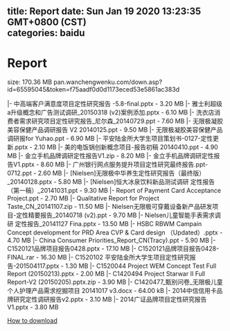 
title: Report
date: Sun Jan 19 2020 13:23:35 GMT+0800 (CST)    
categories: baidu
---

# Report
size: 170.36 MB
 pan.wanchengwenku.com/down.asp?id=65595045&token=f75aadf0d0d1173eced53e5861ac383d
 
|- 中高端客户满意度项目定性研究报告 -5.8-final.pptx - 3.20 MB
|- 雅士利超级a升级概念和广告测试调研_20150318 (v2)案例添加.pptx - 6.10 MB
|- 洗衣店消费者需求研究项目定性研究报告_尼尔森_20140729.ppt - 7.60 MB
|- 无限极凝胶美容保健产品调研报告 V2 20140125.ppt - 9.50 MB
|- 无限极凝胶美容保健产品调研报for Yuhao.ppt - 6.90 MB
|- 平安陆金所大学生项目策划书-0127-定性更新.pptx - 2.10 MB
|- 美的电饭锅创新概念项目-报告初稿 20140410.ppt - 4.90 MB
|- 金立手机品牌调研定性报告V1.zip - 8.20 MB
|- 金立手机品牌调研定性报告V1.pptx - 8.60 MB
|- 广州银行网点服务提升项目定性研究最终报告.ppt-0712.ppt - 2.60 MB
|- [Nielsen]无限极中华养生定性研究报告（最终版）_20140128.pptx - 5.80 MB
|- [Nielsen]恒大冰泉饮料新品测试调研 定性报告（第一稿）_20141031.ppt - 9.30 MB
|- Report of Payment Card Acceptance Project.ppt - 2.70 MB
|- Qualitative Report for Project Taste_CN_20141107.zip - 11.50 MB
|- Nielsen无限极可穿戴设备新产品研发项目-定性精要报告_20140718 (v2).ppt - 9.70 MB
|- Nielsen儿童智能手表需求调研 定性报告_20141127 Fina.pptx - 13.50 MB
|- HSBC RBWM Campain Concept development   for PRD Area CVP & Card design （Updated）.pptx - 4.70 MB
|- China Consumer Priorities_Report_CN(Tracy).ppt - 5.90 MB
|- C1520121品牌项目报告0428.pptx - 17.10 MB
|- C1520121品牌项目报告0428-FINAL.rar - 16.30 MB
|- C1520102 平安陆金所大学生项目定性研究报告-201504117.pptx - 1.30 MB
|- C1520044 Project WEM Concept Test Full Report (20150213).pptx - 2.00 MB
|- C1420494 Project Starwar II Full Report-V2 (20150205).pptx.zip - 3.90 MB
|- C1420477_甄别问卷_无限极儿童个人护理产品需求挖掘项目 20141017 v3.docx - 64.00 kB
|- 2014中信信用卡品牌研究定性调研报告v2.pptx - 3.10 MB
|- 2014广证品牌项目定性研究报告V1.pptx - 3.80 MB

[How to download](https://bpcam.bemobtrk.com/go/2ceec3aa-1ca2-46d6-b9ff-aaa5c184517c?jno=469)